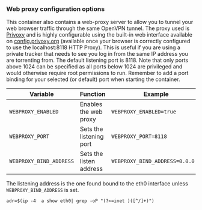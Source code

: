 ### Web proxy configuration options

This container also contains a web-proxy server to allow you to tunnel your web browser traffic through the same OpenVPN tunnel.
The proxy used is [Privoxy](https://www.privoxy.org/) and is highly configurable using the built-in web interface available on [config.privoxy.org](http://config.privoxy.org) (available once your browser is correctly configured to use the localhost:8118 HTTP Proxy).
This is useful if you are using a private tracker that needs to see you log in from the same IP address you are torrenting from.
The default listening port is 8118. Note that only ports above 1024 can be specified as all ports below 1024 are privileged
and would otherwise require root permissions to run.
Remember to add a port binding for your selected (or default) port when starting the container.

| Variable                | Function                | Example                         |
| ----------------------- | ----------------------- | ------------------------------- |
| `WEBPROXY_ENABLED`      | Enables the web proxy   | `WEBPROXY_ENABLED=true`         |
| `WEBPROXY_PORT`         | Sets the listening port | `WEBPROXY_PORT=8118`            |
| `WEBPROXY_BIND_ADDRESS` | Sets the listen address | `WEBPROXY_BIND_ADDRESS=0.0.0.0` |

The listening address is the one found bound to the eth0 interface unless `WEBPROXY_BIND_ADDRESS` is set.

`adr=$(ip -4  a show eth0| grep -oP "(?<=inet )([^/]+)")`
